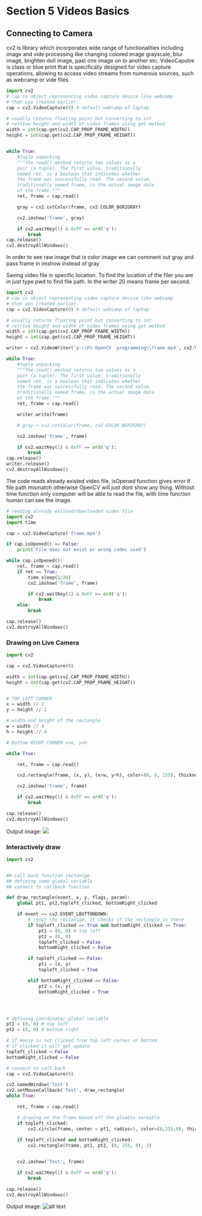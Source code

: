 # Section 5 Videos Basics
## Connecting to Camera
cv2 is library which incorporates wide range of functionalities including image and vide processing like changing colored image grayscale, blur image, brighten dull image, past one image on to another etc. VideoCaputre is class or blue print that is specifically designed for video capture operations, allowing to access video streams from numerous sources, such as webcamp or vide files. 
```Python
import cv2
# cap is object representing video capture device like webcamp
# that was created earlier.
cap = cv2.VideoCapture(0) # default webcamp of laptop

# usually returns floating point but converting to int
# retrive height and width of video frames using get method
width = int(cap.get(cv2.CAP_PROP_FRAME_WIDTH))
height = int(cap.get(cv2.CAP_PROP_FRAME_HEIGHT))


while True:
    #tuple unpacking
    """The read() method returns two values as a 
    pair (a tuple). The first value, traditionally 
    named ret, is a boolean that indicates whether 
    the frame was successfully read. The second value, 
    traditionally named frame, is the actual image data 
    of the frame."""
    ret, frame = cap.read()

    gray = cv2.cvtColor(frame, cv2.COLOR_BGR2GRAY)

    cv2.imshow('frame', gray)

    if cv2.waitKey(1) & 0xFF == ord('q'):
        break
cap.release()
cv2.destroyAllWindows()
```
In order to see raw image that is color image we can comment out gray and pass frame in imshow instead of gray

Saving video file in specific location. To find the location of the filer you are in just type pwd to find file path. In the writer 20 means frame per second.

```Python
import cv2
# cap is object representing video capture device like webcamp
# that was created earlier.
cap = cv2.VideoCapture(0) # default webcamp of laptop

# usually returns floating point but converting to int
# retrive height and width of video frames using get method
width = int(cap.get(cv2.CAP_PROP_FRAME_WIDTH))
height = int(cap.get(cv2.CAP_PROP_FRAME_HEIGHT))

writer = cv2.VideoWriter('p:\\Pi OpenCV  programming\\frame.mp4', cv2.VideoWriter_fourcc(*'DIVX'),20, (width, height))

while True:
    #tuple unpacking
    """The read() method returns two values as a 
    pair (a tuple). The first value, traditionally 
    named ret, is a boolean that indicates whether 
    the frame was successfully read. The second value, 
    traditionally named frame, is the actual image data 
    of the frame."""
    ret, frame = cap.read()

    writer.write(frame)

    # gray = cv2.cvtColor(frame, cv2.COLOR_BGR2GRAY)

    cv2.imshow('frame', frame)

    if cv2.waitKey(1) & 0xFF == ord('q'):
        break
cap.release()
writer.release()
cv2.destroyAllWindows()
```

The code reads already existed video file, isOpened function gives error if file path mismatch otherwise OpenCV will just dont show any thing. Without time function only computer will be able to read the file, with time function human can see the image.
```Python
# reading already existed/downloaded video file 
import cv2
import time

cap = cv2.VideoCapture('frame.mp4')

if cap.isOpened() == False:
    print('File does not exist or wrong codec used')

while cap.isOpened():
    ret, frame = cap.read()
    if ret == True:
        time.sleep(1/20)
        cv2.imshow('frame', frame)

        if cv2.waitKey(1) & 0xFF == ord('q'):
            break
    else:
        break

cap.release()
cv2.destroyAllWindows()
```
### Drawing on Live Camera
```Python
import cv2

cap = cv2.VideoCapture(0)

width = int(cap.get(cv2.CAP_PROP_FRAME_WIDTH))
height = int(cap.get(cv2.CAP_PROP_FRAME_HEIGHT))


# TOP LEFT CORNER
x = width // 2
y = height // 2

# width and height of the rectangle
w = width // 4
h = height // 4 

# Bottom RIGHT CORNER x+w, y+h

while True:

    ret, frame = cap.read()

    cv2.rectangle(frame, (x, y), (x+w, y+h), color=(0, 0, 255), thickness=5)

    cv2.imshow('frame', frame)

    if cv2.waitKey(1) & 0xFF == ord('q'):
        break

cap.release()
cv2.destroyAllWindows()
```
Output image:
![](image-40.png)


### Interactively draw 
```Python
import cv2


## call back function rectanlge
## defining some global variable
## connect to callback function

def draw_rectangle(event, x, y, flags, param):
    global pt1, pt2,topleft_clicked, bottomRight_clicked

    if event == cv2.EVENT_LBUTTONDOWN:
        # reset the rectanlge, it checks if the rectangle is there
        if topleft_clicked == True and bottomRight_clicked == True:
            pt1 = (0, 0) # top left
            pt2 = (0, 0)
            topleft_clicked = False
            bottomRight_clicked = False

        if topleft_clicked == False:
            pt1 = (x, y)
            topleft_clicked = True

        elif bottomRight_clicked == False:
            pt2 = (x, y)
            bottomRight_clicked = True




# defining coordinate/ global variable  
pt1 = (0, 0) # top left
pt2 = (0, 0) # bottom right

# if mouse is not clicked from top left corner or bottom 
# if clicked it will get update
topleft_clicked = False
bottomRight_clicked = False

# connect to call back
cap = cv2.VideoCapture(0)

cv2.namedWindow('Test')
cv2.setMouseCallback('Test', draw_rectangle)
while True:

    ret, frame = cap.read()

    # drawing on the frame based off the gloable varaible
    if topleft_clicked:
        cv2.circle(frame, center = pt1, radius=5, color=(0,255,0), thickness=-1)
    
    if topleft_clicked and bottomRight_clicked:
        cv2.rectangle(frame, pt1, pt2, (0, 255, 0), 3)


    cv2.imshow('Test', frame)

    if cv2.waitKey(1) & 0xFF == ord('q'):
        break

cap.release()
cv2.destroyAllWindows()

```
Output image:
![alt text](image-41.png)